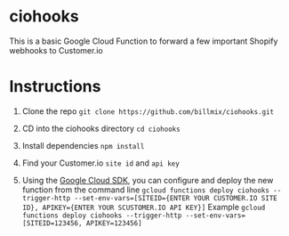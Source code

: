 # ciohooks
This is a basic Google Cloud Function to forward a few important Shopify webhooks to Customer.io

# Instructions
1. Clone the repo
```git clone https://github.com/billmix/ciohooks.git```

2. CD into the ciohooks directory
```cd ciohooks```

3. Install dependencies
```npm install```

4. Find your Customer.io `site id` and `api key`

5. Using the [Google Cloud SDK](https://cloud.google.com/sdk/docs/how-to), you can configure and deploy the new function from the command line
```gcloud functions deploy ciohooks --trigger-http --set-env-vars=[SITEID={ENTER YOUR CUSTOMER.IO SITE ID}, APIKEY={ENTER YOUR SCUSTOMER.IO API KEY}]```
Example
```gcloud functions deploy ciohooks --trigger-http --set-env-vars=[SITEID=123456, APIKEY=123456]```





